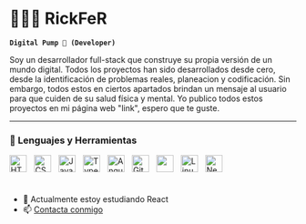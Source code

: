 # 🏋🏼‍♂️ RickFeR

**`Digital Pump 💪 (Developer)`**

Soy un desarrollador full-stack que construye su propia versión de un mundo digital. Todos los proyectos han sido desarrollados desde cero, desde la identificación
de problemas reales, planeacion y codificación. Sin embargo, todos estos en ciertos apartados brindan un mensaje al usuario para que cuiden de su salud física 
y mental. Yo publico todos estos proyectos en mi página web  "link", espero que te guste.

---

### 🧰 Lenguajes y Herramientas

<img align="left" alt="HTML" width="30px" style="padding-right:10px;" src="https://cdn.jsdelivr.net/gh/devicons/devicon/icons/html5/html5-plain.svg" />
<img align="left" alt="CSS" width="30px" style="padding-right:10px;" src="https://cdn.jsdelivr.net/gh/devicons/devicon/icons/css3/css3-plain.svg" />
<img align="left" alt="JavaScript" width="30px" style="padding-right:10px;" src="https://cdn.jsdelivr.net/gh/devicons/devicon/icons/javascript/javascript-plain.svg" />
<img align="left" alt="TypeScript" width="30px" style="padding-right:10px;" src="https://cdn.jsdelivr.net/gh/devicons/devicon/icons/typescript/typescript-plain.svg" />
<img align="left" alt="Angular" width="30px" style="padding-right:10px;" src="https://cdn.jsdelivr.net/gh/devicons/devicon/icons/react/react-original.svg" />
<img align="left" alt="Git" width="30px" style="padding-right:10px;" src="https://cdn.jsdelivr.net/gh/devicons/devicon/icons/git/git-original.svg" />
<img align="left" width="30px" style="padding-right:10px;" src="https://cdn.jsdelivr.net/gh/devicons/devicon/icons/github/github-original-wordmark.svg" />
<img align="left" alt="Linux" width="30px" style="padding-right:10px;" src="https://www.svgrepo.com/show/448236/linux.svg" />
<img src="https://simpleicons.org/icons/neovim.svg" width="30" alt="Neovim icon">
<br />

#

- 🌱 Actualmente estoy estudiando React
- 📫 [Contacta conmigo](mailto:richardfernandorodriguez@gmail.com)
